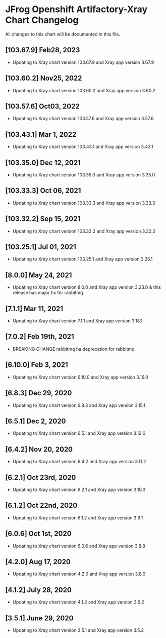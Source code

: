 # JFrog  Openshift Artifactory-Xray Chart Changelog
All changes to this chart will be documented in this file.

## [103.67.9] Feb28, 2023
* Updating to Xray chart version 103.67.9 and Xray app version 3.67.9

## [103.60.2] Nov25, 2022
* Updating to Xray chart version 103.60.2 and Xray app version 3.60.2

## [103.57.6] Oct03, 2022
* Updating to Xray chart version 103.57.6 and Xray app version 3.57.6

## [103.43.1] Mar 1, 2022
* Updating to Xray chart version 103.43.1 and Xray app version 3.43.1

## [103.35.0] Dec 12, 2021
* Updating to Xray chart version 103.35.0 and Xray app version 3.35.0

## [103.33.3] Oct 06, 2021
* Updating to Xray chart version 103.33.3 and Xray app version 3.33.3

## [103.32.2] Sep 15, 2021
* Updating to Xray chart version 103.32.2 and Xray app version 3.32.2

## [103.25.1] Jul 01, 2021
* Updating to Xray chart version 103.25.1 and Xray app version 3.25.1

## [8.0.0] May 24, 2021
* Updating to Xray chart version 8.0.0 and Xray app version 3.23.0 & this release has major fix for rabbitmq

## [7.1.1] Mar 11, 2021
* Updating to Xray chart version 7.1.1 and Xray app version 3.18.1

## [7.0.2] Feb 19th, 2021
* BREAKING CHANGE rabbitmq ha deprecation for rabbitmq

## [6.10.0] Feb 3, 2021
* Updating to Xray chart version 6.10.0 and Xray app version 3.16.0

## [6.8.3] Dec 29, 2020
* Updating to Xray chart version 6.8.3 and Xray app version 3.15.1

## [6.5.1] Dec 2, 2020
* Updating to Xray chart version 6.5.1 and Xray app version 3.12.0

## [6.4.2] Nov 20, 2020
* Updating to Xray chart version 6.4.2 and Xray app version 3.11.2

## [6.2.1] Oct 23rd, 2020
* Updating to Xray chart version 6.2.1 and Xray app version 3.10.3

## [6.1.2] Oct 22nd, 2020
* Updating to Xray chart version 6.1.2 and Xray app version 3.9.1

## [6.0.6] Oct 1st, 2020
* Updating to Xray chart version 6.0.6 and Xray app version 3.8.8

## [4.2.0] Aug 17, 2020
* Updating to Xray chart version 4.2.0 and Xray app version 3.8.0

## [4.1.2] July 28, 2020
* Updating to Xray chart version 4.1.2 and Xray app version 3.6.2

## [3.5.1] June 29, 2020
* Updating to Xray chart version 3.5.1 and Xray app version 3.5.2
